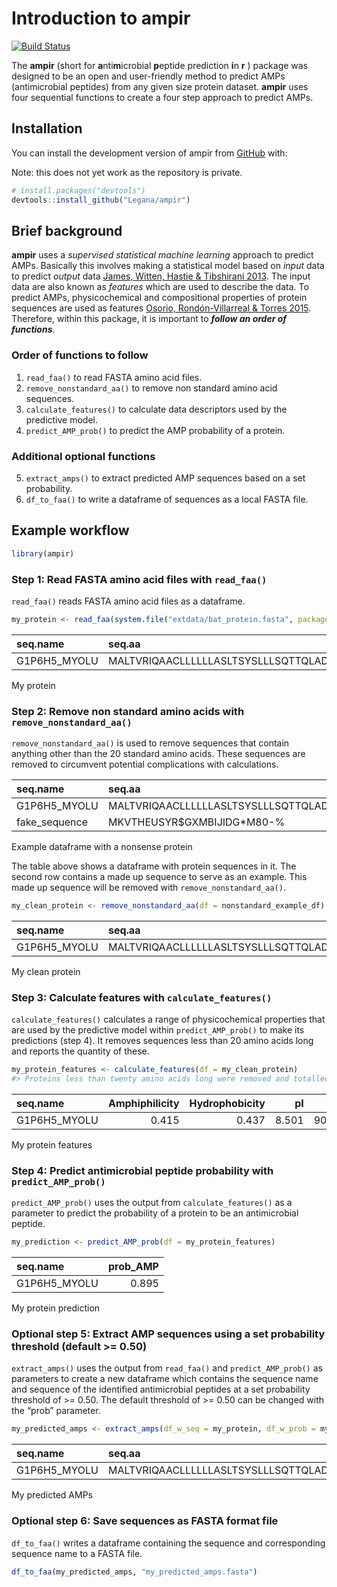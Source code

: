 
<!-- README.md is generated from README.Rmd. Please edit that file -->

# Introduction to ampir

<!-- badges: start -->

[![Build
Status](https://travis-ci.com/Legana/ampir.svg?token=fesxqj9vWJzeRTtyzLHt&branch=master)](https://travis-ci.com/Legana/ampir)
<!-- badges: end -->

The **ampir** (short for **a**nti**m**icrobial **p**eptide prediction
**i**n **r** ) package was designed to be an open and user-friendly
method to predict AMPs (antimicrobial peptides) from any given size
protein dataset. **ampir** uses four sequential functions to create a
four step approach to predict AMPs.

## Installation

You can install the development version of ampir from
[GitHub](https://github.com/) with:

Note: this does not yet work as the repository is private.

``` r
# install.packages("devtools")
devtools::install_github("Legana/ampir")
```

## Brief background

**ampir** uses a *supervised statistical machine learning* approach to
predict AMPs. Basically this involves making a statistical model based
on *input* data to predict *output* data [James, Witten, Hastie &
Tibshirani 2013](http://www-bcf.usc.edu/~gareth/ISL/). The input data
are also known as *features* which are used to describe the data. To
predict AMPs, physicochemical and compositional properties of protein
sequences are used as features [Osorio, Rondón-Villarreal &
Torres 2015](https://journal.r-project.org/archive/2015/RJ-2015-001/RJ-2015-001.pdf).
Therefore, within this package, it is important to ***follow an order of
functions***.

### Order of functions to follow

1.  `read_faa()` to read FASTA amino acid files.
2.  `remove_nonstandard_aa()` to remove non standard amino acid
    sequences.
3.  `calculate_features()` to calculate data descriptors used by the
    predictive model.
4.  `predict_AMP_prob()` to predict the AMP probability of a protein.

### Additional optional functions

5.  `extract_amps()` to extract predicted AMP sequences based on a set
    probability.
6.  `df_to_faa()` to write a dataframe of sequences as a local FASTA
    file.

## Example workflow

``` r
library(ampir)
```

### Step 1: Read FASTA amino acid files with `read_faa()`

`read_faa()` reads FASTA amino acid files as a
dataframe.

``` r
my_protein <- read_faa(system.file("extdata/bat_protein.fasta", package = "ampir"))
```

| seq.name      | seq.aa                                                                              |
| :------------ | :---------------------------------------------------------------------------------- |
| G1P6H5\_MYOLU | MALTVRIQAACLLLLLLASLTSYSLLLSQTTQLADLQTQDTAGATAGLMPGLQRRRRRDTHFPICIFCCGCCYPSKCGICCKT |

My
protein

### Step 2: Remove non standard amino acids with `remove_nonstandard_aa()`

`remove_nonstandard_aa()` is used to remove sequences that contain
anything other than the 20 standard amino acids. These sequences are
removed to circumvent potential complications with
calculations.

| seq.name       | seq.aa                                                                              |
| :------------- | :---------------------------------------------------------------------------------- |
| G1P6H5\_MYOLU  | MALTVRIQAACLLLLLLASLTSYSLLLSQTTQLADLQTQDTAGATAGLMPGLQRRRRRDTHFPICIFCCGCCYPSKCGICCKT |
| fake\_sequence | MKVTHEUSYR$GXMBIJIDG\*M80-%                                                         |

Example dataframe with a nonsense protein

The table above shows a dataframe with protein sequences in it. The
second row contains a made up sequence to serve as an example. This made
up sequence will be removed with
`remove_nonstandard_aa()`.

``` r
my_clean_protein <- remove_nonstandard_aa(df = nonstandard_example_df)
```

| seq.name      | seq.aa                                                                              |
| :------------ | :---------------------------------------------------------------------------------- |
| G1P6H5\_MYOLU | MALTVRIQAACLLLLLLASLTSYSLLLSQTTQLADLQTQDTAGATAGLMPGLQRRRRRDTHFPICIFCCGCCYPSKCGICCKT |

My clean protein

### Step 3: Calculate features with `calculate_features()`

`calculate_features()` calculates a range of physicochemical properties
that are used by the predictive model within `predict_AMP_prob()` to
make its predictions (step 4). It removes sequences less than 20 amino
acids long and reports the quantity of these.

``` r
my_protein_features <- calculate_features(df = my_clean_protein)
#> Proteins less than twenty amino acids long were removed and totalled at: 0
```

| seq.name      | Amphiphilicity | Hydrophobicity |    pI |       Mw | Charge | Xc1.A | Xc1.R | Xc1.N | Xc1.D | Xc1.C | Xc1.E | Xc1.Q | Xc1.G | Xc1.H | Xc1.I | Xc1.L | Xc1.K | Xc1.M | Xc1.F | Xc1.P | Xc1.S | Xc1.T | Xc1.W | Xc1.Y | Xc1.V | Xc2.lambda.1 | Xc2.lambda.2 | Xc2.lambda.3 | Xc2.lambda.4 | Xc2.lambda.5 | Xc2.lambda.6 | Xc2.lambda.7 | Xc2.lambda.8 | Xc2.lambda.9 | Xc2.lambda.10 | Xc2.lambda.11 | Xc2.lambda.12 | Xc2.lambda.13 | Xc2.lambda.14 | Xc2.lambda.15 | Xc2.lambda.16 | Xc2.lambda.17 | Xc2.lambda.18 | Xc2.lambda.19 |
| :------------ | -------------: | -------------: | ----: | -------: | -----: | ----: | ----: | ----: | ----: | ----: | ----: | ----: | ----: | ----: | ----: | ----: | ----: | ----: | ----: | ----: | ----: | ----: | ----: | ----: | ----: | -----------: | -----------: | -----------: | -----------: | -----------: | -----------: | -----------: | -----------: | -----------: | ------------: | ------------: | ------------: | ------------: | ------------: | ------------: | ------------: | ------------: | ------------: | ------------: |
| G1P6H5\_MYOLU |          0.415 |          0.437 | 8.501 | 9013.757 |   4.53 | 3.093 |  2.32 |     0 |  1.16 |  3.48 |     0 |  2.32 | 1.933 | 0.387 | 1.546 | 5.799 | 0.773 | 0.773 | 0.773 |  1.16 | 1.933 |  3.48 |     0 | 0.773 | 0.387 |        0.021 |        0.021 |        0.027 |        0.029 |        0.033 |        0.032 |        0.035 |        0.035 |        0.036 |         0.037 |         0.038 |         0.038 |         0.035 |         0.037 |         0.034 |         0.032 |         0.031 |          0.03 |          0.03 |

My protein
features

### Step 4: Predict antimicrobial peptide probability with `predict_AMP_prob()`

`predict_AMP_prob()` uses the output from `calculate_features()` as a
parameter to predict the probability of a protein to be an antimicrobial
peptide.

``` r
my_prediction <- predict_AMP_prob(df = my_protein_features)
```

| seq.name      | prob\_AMP |
| :------------ | --------: |
| G1P6H5\_MYOLU |     0.895 |

My protein
prediction

### Optional step 5: Extract AMP sequences using a set probability threshold (default \>= 0.50)

`extract_amps()` uses the output from `read_faa()` and
`predict_AMP_prob()` as parameters to create a new dataframe which
contains the sequence name and sequence of the identified antimicrobial
peptides at a set probability threshold of \>= 0.50. The default
threshold of \>= 0.50 can be changed with the “prob”
parameter.

``` r
my_predicted_amps <- extract_amps(df_w_seq = my_protein, df_w_prob = my_prediction, prob = 0.55)
```

| seq.name      | seq.aa                              |
| :------------ | :---------------------------------- |
| G1P6H5\_MYOLU | MALTVRIQAACLLLLLLASLTSYSLLLSQTTQLAD |

My predicted AMPs

### Optional step 6: Save sequences as FASTA format file

`df_to_faa()` writes a dataframe containing the sequence and
corresponding sequence name to a FASTA file.

``` r
df_to_faa(my_predicted_amps, "my_predicted_amps.fasta")
```
